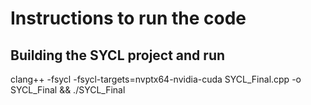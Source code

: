 # Instructions to run the code

## Building the SYCL project and run
clang++ -fsycl -fsycl-targets=nvptx64-nvidia-cuda SYCL_Final.cpp -o SYCL_Final && ./SYCL_Final
